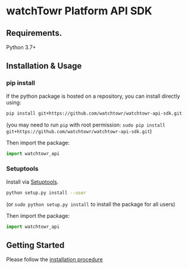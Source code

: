 # watchTowr Platform API SDK


## Requirements.

Python 3.7+

## Installation & Usage
### pip install

If the python package is hosted on a repository, you can install directly using:

```sh
pip install git+https://github.com/watchtowr/watchtowr-api-sdk.git
```
(you may need to run `pip` with root permission: `sudo pip install git+https://github.com/watchtowr/watchtowr-api-sdk.git`)

Then import the package:
```python
import watchtowr_api
```

### Setuptools

Install via [Setuptools](http://pypi.python.org/pypi/setuptools).

```sh
python setup.py install --user
```
(or `sudo python setup.py install` to install the package for all users)

Then import the package:
```python
import watchtowr_api
```


## Getting Started

Please follow the [installation procedure](#installation--usage)



